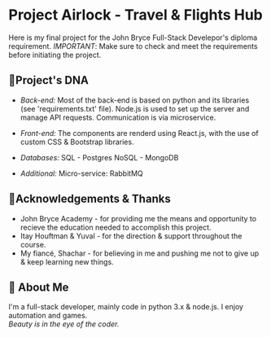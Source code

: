 
# Project Airlock - Travel & Flights Hub

Here is my final project for the 
John Bryce Full-Stack Develepor's 
diploma requirement.
*IMPORTANT*:
Make sure to check and meet the 
requirements before initiating the project.
## 🧬Project's DNA 

- _Back-end:_
    Most of the back-end is based on python
    and its libraries (see 'requirements.txt' file).
    Node.js is used to set up the server and manage API requests.
    Communication is via microservice.

- _Front-end:_
    The components are renderd using React.js,
    with the use of custom CSS & Bootstrap libraries.

- _Databases:_
    SQL - Postgres
    NoSQL - MongoDB

- _Additional:_
    Micro-service: RabbitMQ



## 🙏Acknowledgements & Thanks

-   
    John Bryce Academy - for providing me the 
    means and opportunity to recieve the education 
    needed to accomplish this project.
-   
    Itay Houftman & Yuval - for the direction & support
    throughout the course.
-
    My fiancé, Shachar - for believing in me and
    pushing me not to give up & keep learning new things.
## 🚀 About Me
I'm a full-stack developer, mainly code in python 3.x & node.js.
I enjoy automation and games.   
*Beauty is in the eye of the coder.*

